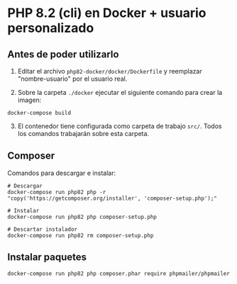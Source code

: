 # PHP 8.2 (cli) en Docker + usuario personalizado

## Antes de poder utilizarlo

1. Editar el archivo `php82-docker/docker/Dockerfile` y reemplazar "nombre-usuario" por el usuario real.

2. Sobre la carpeta `./docker` ejecutar el siguiente comando para crear la imagen:

```console
docker-compose build
```

3. El contenedor tiene configurada como carpeta de trabajo `src/`. Todos los comandos trabajarán sobre esta carpeta.

## Composer

Comandos para descargar e instalar:

```console
# Descargar
docker-compose run php82 php -r "copy('https://getcomposer.org/installer', 'composer-setup.php');"

# Instalar
docker-compose run php82 php composer-setup.php

# Descartar instalador
docker-compose run php82 rm composer-setup.php
```

## Instalar paquetes

```console
docker-compose run php82 php composer.phar require phpmailer/phpmailer
```
